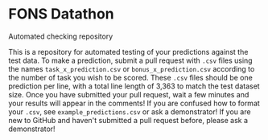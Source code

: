 # FONS Datathon
Automated checking repository

This is a repository for automated testing of your predictions against the test data.
To make a prediction, submit a pull request with `.csv` files using the names `task_x_prediction.csv` or `bonus_x_prediction.csv` according to the number of task you wish to be scored.
These `.csv` files should be one prediction per line, with a total line length of 3,363 to match the test dataset size.
Once you have submitted your pull request, wait a few minutes and your results will appear in the comments! 
If you are confused how to format your `.csv`, see `example_predictions.csv` or ask a demonstrator!
If you are new to GitHub and haven't submitted a pull request before, please ask a demonstrator!
